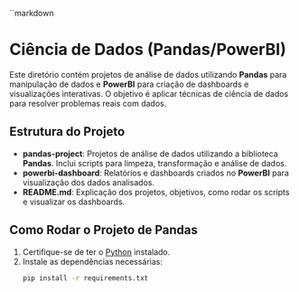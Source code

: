 
``markdown
# Ciência de Dados (Pandas/PowerBI)

Este diretório contém projetos de análise de dados utilizando **Pandas** para manipulação de dados e **PowerBI** para criação de dashboards e visualizações interativas. O objetivo é aplicar técnicas de ciência de dados para resolver problemas reais com dados.

## Estrutura do Projeto

- **pandas-project**: Projetos de análise de dados utilizando a biblioteca **Pandas**. Inclui scripts para limpeza, transformação e análise de dados.
- **powerbi-dashboard**: Relatórios e dashboards criados no **PowerBI** para visualização dos dados analisados.
- **README.md**: Explicação dos projetos, objetivos, como rodar os scripts e visualizar os dashboards.

## Como Rodar o Projeto de Pandas

1. Certifique-se de ter o [Python](https://www.python.org/downloads/) instalado.
2. Instale as dependências necessárias:
   ```bash
   pip install -r requirements.txt

